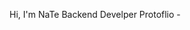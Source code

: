 Hi, I'm NaTe
Backend Develper
Protoflio - 

<!---
NaTe2007/NaTe2007 is a ✨ special ✨ repository because its `README.md` (this file) appears on your GitHub profile.
You can click the Preview link to take a look at your changes.
--->
